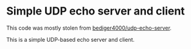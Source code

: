 # Simple UDP echo server and client

This code was mostly stolen from [bediger4000/udp-echo-server](https://github.com/bediger4000/udp-echo-server).

This is a simple UDP-based echo server and client.
